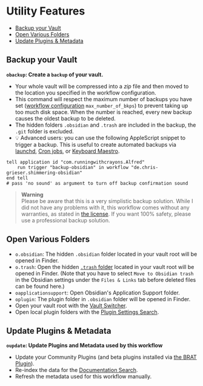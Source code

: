 # Utility Features

- [Backup your Vault](#backup-your-vault)
- [Open Various Folders](#open-various-folders)
- [Update Plugins & Metadata](#update-plugins--metadata)

## Backup your Vault
**`obackup`: Create a `backup` of your vault.**
- Your whole vault will be compressed into a *zip* file and then moved to the location you specified in the workflow configuration.
- This command will respect the maximum number of backups you have set ([workflow configuration](Workflow%20Configuration.md#Backups) `max_number_of_bkps`) to prevent taking up too much disk space. When the number is reached, every new backup causes the oldest backup to be deleted.
- The hidden folders `.obsidian` and `.trash` are included in the backup, the `.git` folder is excluded.
- 💡 Advanced users: you can use the following AppleScript snippet to trigger a backup. This is useful to create automated backups via [launchd](https://launchd.info/), [Cron jobs](https://ostechnix.com/a-beginners-guide-to-cron-jobs/), or [Keyboard Maestro](https://www.keyboardmaestro.com/main/).

```applescript
tell application id "com.runningwithcrayons.Alfred"
	run trigger "backup-obsidian" in workflow "de.chris-grieser.shimmering-obsidian"
end tell
# pass 'no sound' as argument to turn off backup confirmation sound
```

> **Warning**  
> Please be aware that this is a very simplistic backup solution. While I did not have any problems with it, this workflow comes without any warranties, as stated in [the license](https://github.com/chrisgrieser/shimmering-obsidian/blob/main/LICENSE). If you want 100% safety, please use a professional backup solution.

## Open Various Folders
- `o.obsidian`: The hidden `.obsidian` folder located in your vault root will be opened in Finder.
- `o.trash`: Open the hidden [`.trash` folder](https://help.obsidian.md/Advanced+topics/Deleting+files) located in your vault root will be opened in Finder. (Note that you have to select `Move to Obsidian trash` in the Obsidian settings under the `Files & Links` tab before deleted files can be found here.)
- `oapplicationsupport`: Open Obsidian's Application Support folder.
- `oplugin`: The plugin folder in `.obsidian` folder will be opened in Finder.
- Open your vault root with the [Vault Switcher](Vault%20Switcher.md).
- Open local plugin folders with the [Plugin Settings Search](Settings%20and%20Local%20Plugin%20Search.md).

## Update Plugins & Metadata
**`oupdate`: Update Plugins and Metadata used by this workflow**
- Update your Community Plugins (and beta plugins installed via [the BRAT Plugin](https://github.com/TfTHacker/obsidian42-brat)).
- Re-index the data for the [Documentation Search](Documentation%20and%20Forum%20Search.md). 
- Refresh the metadata used for this workflow manually.
